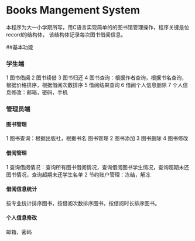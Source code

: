 # Books Mangement System

本程序为大一小学期所写，用C语言实现简单的的图书馆管理操作，程序关键是位record的结构体，
该结构体记录每次图书借阅信息。

##基本功能
### 学生端
1 图书借阅
2 图书续借
3 图书归还
4 图书查询：根据作者查询，根据书名查询，根据价格排序，根据借阅次数排序
5 借阅结果查询
6 借阅个人信息删除
7 个人信息修改：邮箱，密码，手机

### 管理员端
#### 图书管理
1 图书查询：根据出版社，根据书名 图书管理
2 图书添加
3 图书删除
4 图书修改

#### 借阅管理
1 查询借阅情况：查询所有图书借阅情况，查询借阅图书学生情况，查询超期未还图书情况，查询超期未还学生名单
2 节约账户管理：冻结，解冻

#### 借阅信息统计
按专业统计排序图书，按借阅次数排序图书，按借阅时长排序图书。

#### 个人信息修改
邮箱，密码
